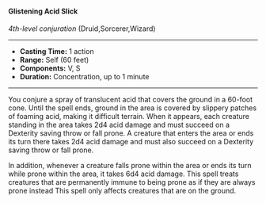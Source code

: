 #### Glistening Acid Slick
*4th-level conjuration* (Druid,Sorcerer,Wizard)
___
- **Casting Time:** 1 action
- **Range:** Self (60 feet)
- **Components:** V, S
- **Duration:** Concentration, up to 1 minute
---
You conjure a spray of translucent acid that covers the ground in a 60-foot cone. Until the spell ends, ground in the area is covered by slippery patches of foaming acid, making it difficult terrain. When it appears, each creature standing in the area takes 2d4 acid damage and must succeed on a Dexterity saving throw or fall prone. A creature that enters the area or ends its turn there takes 2d4 acid damage and must also succeed on a Dexterity saving throw or fall prone.

In addition, whenever a creature falls prone within the area or ends its turn while prone within the area, it takes 6d4 acid damage. This spell treats creatures that are permanently immune to being prone as if they are always prone instead This spell only affects creatures that are on the ground.
